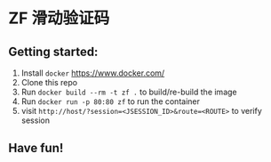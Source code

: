# ZF 滑动验证码

## Getting started:

1. Install `docker` https://www.docker.com/
2. Clone this repo
3. Run `docker build --rm -t zf .` to build/re-build the image
4. Run `docker run -p 80:80 zf` to run the container
5. visit `http://host/?session=<JSESSION_ID>&route=<ROUTE>` to verify session

## Have fun!
